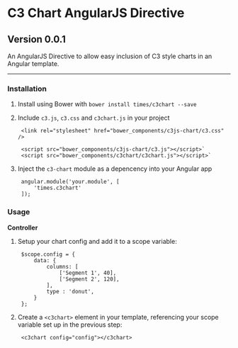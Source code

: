 # C3 Chart AngularJS Directive

## Version 0.0.1

An AngularJS Directive to allow easy inclusion of C3 style charts in an Angular template.

---

### Installation

1. Install using Bower with `bower install times/c3chart --save`

2. Include `c3.js`, `c3.css` and `c3chart.js` in your project
	
		<link rel="stylesheet" href="bower_components/c3js-chart/c3.css" />

		<script src="bower_components/c3js-chart/c3.js"></script>`
		<script src="bower_components/c3chart/c3chart.js"></script>`

3. Inject the `c3-chart` module as a depencency into your Angular app

		angular.module('your.module', [
			'times.c3chart'
		]);


### Usage

__Controller__

1. Setup your chart config and add it to a scope variable:

		$scope.config = {
			data: {
				columns: [
					['Segment 1', 40],
					['Segment 2', 120],
				],
				type : 'donut',
			}
		};

2. Create a `<c3chart>` element in your template, referencing your scope variable set up in the previous step:

		<c3chart config="config"></c3chart>